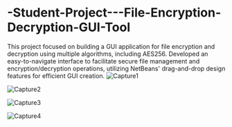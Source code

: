 # -Student-Project---File-Encryption-Decryption-GUI-Tool
This project focused on building a GUI application for file encryption and decryption using multiple algorithms, including AES256. Developed an easy-to-navigate interface to facilitate secure file management and encryption/decryption operations, utilizing NetBeans' drag-and-drop design features for efficient GUI creation.
![Capture1](https://github.com/user-attachments/assets/0e4c6e19-e042-4c30-9a33-c19022e9b120)

![Capture2](https://github.com/user-attachments/assets/2978419e-5d42-4bd0-9f17-5fedd841bbcd)

![Capture3](https://github.com/user-attachments/assets/012cdc9f-4713-4e6d-9a8e-e1f25e7d4098)

![Capture4](https://github.com/user-attachments/assets/1d2a2895-e9f5-4d6c-b9e8-df252b184d07)

